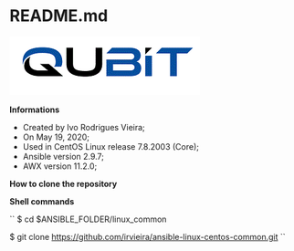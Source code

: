 # README.md

![](https://github.com/irvieira/ansible-linux-centos-common/blob/master/Qubit.gif)

**Informations**

- Created by Ivo Rodrigues Vieira;
- On May 19, 2020;
- Used in CentOS Linux release 7.8.2003 (Core);
- Ansible version 2.9.7;
- AWX version 11.2.0;

**How to clone the repository**

**Shell commands**

``
$ cd  $ANSIBLE_FOLDER/linux_common

$ git clone https://github.com/irvieira/ansible-linux-centos-common.git
``
